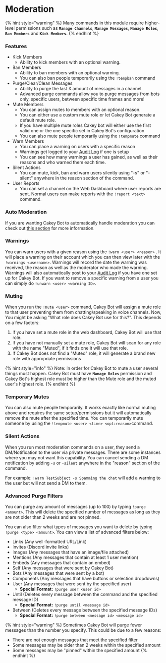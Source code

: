 # Moderation

{% hint style="warning" %}
Many commands in this module require higher-level permissions such as **`Manage Channels`**, **`Manage Messages`**, **`Manage Roles`**, **`Ban Members`** and **`Kick Members`**.
{% endhint %}

### Features

* Kick Members
  * Ability to kick members with an optional warning.
* Ban Members
  * Ability to ban members with an optional warning.
  * You can also ban people temporarily using the `!tempban` command
* Purge/Clear/Clean Messages
  * Ability to purge the last X amount of messages in a channel.
  * Advanced purge commands allow you to purge messages from bots only, specific users, between specific time frames and more!
* Mute Members
  * You can assign mutes to members with an optional reason.
  * You can either use a custom mute role or let Cakey Bot generate a default mute role.
  * If you have multiple mute roles Cakey bot will either use the first valid one or the one specific set in Cakey Bot's configuration.
  * You can also mute people temporarily using the `!tempmute` command
* Warn Members
  * You can place a warning on users with a specific reason
  * Warnings get logged to your [Audit Log](audit-log.md) if one is setup
  * You can see how many warnings a user has gained, as well as their reasons and who warned them each time.
* Silent Actions
  * You can mute, kick, ban and warn users silently using "-s" or "-silent" anywhere in the reason section of the command.
* User Reports
  * You can set a channel on the Web Dashboard where user reports are sent. Normal users can make reports with the `!report <text> `command.

### Auto Moderation

If you are wanting Cakey Bot to automatically handle moderation you can check out [this section](auto-moderation.md) for more information.

### Warnings

You can warn users with a given reason using the `!warn <user> <reason>` . It will place a warning on their account which you can then view later with the `!warnings <username>`. Warnings will record the date the warning was received, the reason as well as the moderator who made the warning. Warnings will also automatically post to your [Audit Log](audit-log.md) if you have one set up for Cakey Bot. If you want to remove a specific warning from a user you can simply do `!unwarn <user> <warning ID>`.

### Muting

When you run the `!mute <user>` command, Cakey Bot will assign a mute role to that user preventing them from chatting/speaking in voice channels. Now, You might be asking "What role does Cakey Bot use for this?". This depends on a few factors:

1. If you have set a mute role in the web dashboard, Cakey Bot will use that role.
2. If you have not manually set a mute role, Cakey Bot will scan for any role with the name "Muted", if it finds one it will use that role.
3. If Cakey Bot does not find a "Muted" role, it will generate a brand new role with appropriate permissions

{% hint style="info" %}
Note: In order for Cakey Bot to mute a user several things must happen. Cakey Bot must have **`Manage Roles`** permission and Cakey Bot's highest role must be higher than the Mute role and the muted user's highest role.
{% endhint %}

### Temporary Mutes

You can also mute people temporarily. It works exactly like normal muting above and requires the same setup/permissions but it will automatically remove the mute after the specified time. You can temporarily mute someone by using the `!tempmute <user> <time> <opt:reason>`command.

### Silent Actions

When you run most moderation commands on a user, they send a DM/Notification to the user via private messages. There are some instances where you may not want this capability. You can cancel sending a DM notification by adding `-s` or `-silent` anywhere in the "reason" section of the command.

For example: `!warn TestSubject -s Spamming the chat` will add a warning to the user but will not send a DM to them.

### Advanced Purge Filters

You can purge any amount of messages (up to 100) by typing `!purge <amount>`. This will delete the specified number of messages as long as they are not older than 2 weeks and are not pinned. 

You can also filter what types of messages you want to delete by typing `!purge <type> <amount>`. You can view a list of advanced filters below:

* Links (Any well-formatted URL/Link)
* Invites (Discord invite links)
* Images (Any messages that have an image/file attached)
* Mentions (Any messages that contain at least 1 user mention)
* Embeds (Any messages that contain an embed)
* Self (Any messages that were sent by Cakey Bot)
* Bots (Any messages that were sent by a bot)
* Components (Any messages that have buttons or selection dropdowns)
* User (Any messages that were sent by the specified user)
  * **Special Format:** `!purge user <user id>`
* Until (Deletes every message between the command and the specified message ID)
  * **Special Format:** `!purge until <message id>`
* Between (Deletes every message between the specified message IDs)
  * **Special Format:** `!purge between <message id> <message id>`

{% hint style="warning" %}
Sometimes Cakey Bot will purge fewer messages than the number you specify. This could be due to a few reasons:

* There are not enough messages that meet the specified filter
* Some messages may be older than 2 weeks within the specified amount
* Some messages may be "pinned" within the specified amount
{% endhint %}
